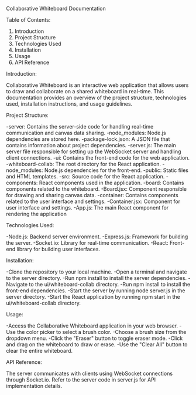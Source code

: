 Collaborative Whiteboard Documentation

Table of Contents:

1.	Introduction
2.	Project Structure
3.	Technologies Used
4.	Installation
5.	Usage
6.	API Reference

Introduction:

Collaborative Whiteboard is an interactive web application that allows users to draw and collaborate on a shared whiteboard in real-time. This documentation provides an overview of the project structure, technologies used, installation instructions, and usage guidelines.

Project Structure:

-server: Contains the server-side code for handling real-time communication and canvas data sharing.
   -node_modules: Node.js dependencies are stored here.
   -package-lock.json: A JSON file that contains information about project dependencies.
   -server.js: The main server file responsible for setting up the WebSocket server and handling client connections.
-ui: Contains the front-end code for the web application.
   -whiteboard-collab: The root directory for the React application.
     -node_modules: Node.js dependencies for the front-end.
     -public: Static files and HTML templates.
     -src: Source code for the React application.
       -components: React components used in the application.
         -board: Contains components related to the whiteboard.
           -Board.jsx: Component responsible for drawing and sharing canvas data.
         -container: Contains components related to the user interface and settings.
           -Container.jsx: Component for user interface and settings.
       -App.js: The main React component for rendering the application

Technologies Used:

-Node.js: Backend server environment.
-Express.js: Framework for building the server.
-Socket.io: Library for real-time communication.
-React: Front-end library for building user interfaces.

Installation:

-Clone the repository to your local machine.
-Open a terminal and navigate to the server directory.
-Run npm install to install the server dependencies.
-Navigate to the ui/whiteboard-collab directory.
-Run npm install to install the front-end dependencies.
-Start the server by running node server.js in the server directory.
-Start the React application by running npm start in the ui/whiteboard-collab directory.

Usage:

-Access the Collaborative Whiteboard application in your web browser.
-Use the color picker to select a brush color.
-Choose a brush size from the dropdown menu.
-Click the "Eraser" button to toggle eraser mode.
-Click and drag on the whiteboard to draw or erase.
-Use the "Clear All" button to clear the entire whiteboard.

API Reference:

The server communicates with clients using WebSocket connections through Socket.io. Refer to the server code in server.js for API implementation details.

